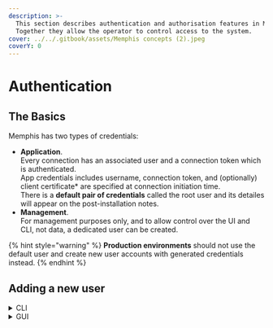 ```yaml
---
description: >-
  This section describes authentication and authorisation features in Memphis.
  Together they allow the operator to control access to the system.
cover: ../../.gitbook/assets/Memphis concepts (2).jpeg
coverY: 0
---
```


# Authentication

## The Basics

Memphis has two types of credentials:

* **Application**.\
  Every connection has an associated user and a connection token which is authenticated.\
  App credentials includes username, connection token, and (optionally) client certificate\* are specified at connection initiation time.\
  There is a **default pair of credentials** called the root user and its detailes will appear on the post-installation notes.
* **Management**.\
  For management purposes only, and to allow control over the UI and CLI, not data, a dedicated user can be created.

{% hint style="warning" %}
**Production environments** should not use the default user and create new user accounts with generated credentials instead.
{% endhint %}

## Adding a new user

<details>

<summary>CLI</summary>

1. [Install](../../cli/installation.md) the CLI
2.  Address the CLI to the cluster&#x20;

    ```powershell
    mem connect -s <memphis broker> -u <root/username> -p <password>
    ```
3.  Create new user

    ```
    mem user add -u yaniv -t application
    ```

    Output -

    ```bash
    User yaniv was created.
    Broker connection credentials: memphis
    These credentials CAN'T be restored, save them in a safe place
    ```

</details>

<details>

<summary>GUI</summary>

1. Head to the "Users" page
2. At the right-top corner, click on "Add a new user"
3. Fill in the required details

</details>

